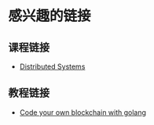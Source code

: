 # 感兴趣的链接

## 课程链接

- [Distributed Systems](http://css.csail.mit.edu/6.824/2014/index.html)

## 教程链接

- [Code your own blockchain with golang](https://medium.com/@mycoralhealth/code-your-own-blockchain-in-less-than-200-lines-of-go-e296282bcffc)